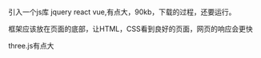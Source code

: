 ##
引入一个js库 jquery react vue,有点大，90kb，下载的过程，还要运行。
<!-- script标签是阻塞型的 -->框架应该放在页面的底部，让HTML，CSS看到良好的页面，网页的响应会更快
three.js有点大